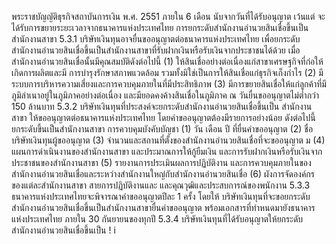 พระราชบัญญัติธุรกิจสถาบันการเงิน พ.ศ. 2551 ภายใน 6 เดือน นับจากวันที่ได้รับอนุญาต เว้นแต่
จะได้รับการขยายระยะเวลาจากธนาคารแห่งประเทศไทย
การยกระดับสำนักงานอำนวยสินเชื่อขึ้นเป็นสำนักงานสาขา
5.3.1 บริษัทเงินทุนอาจยื่นขออนุญาตต่อธนาคารแห่งประเทศไทย เพื่อยกระดับ
สำนักงานอำนวยสินเชื่อขึ้นเป็นสำนักงานสาขาที่รับฝากเงินหรือรับเงินจากประชาชนได้ด้วย
เมื่อสำนักงานอำนวยสินเชื่อนั้นมีคุณสมบัติดังต่อไปนี้
(1) ให้สินเชื่ออย่างต่อเนื่องแก่สาขาเศรษฐกิจที่ก่อให้เกิดการผลิตและมี
การบำรุงรักษาสภาพแวดล้อม รวมทั้งมิใช่เป็นการให้สินเชื่อแก่ธุรกิจเก็งกำไร
(2) มีระบบการบริหารความเสี่ยงและการควบคุมภายในที่มีประสิทธิภาพ
(3) มีการขยายสินเชื่อให้แก่ลูกค้าที่มีภูมิลำเนาอยู่ในภูมิภาคอย่างต่อเนื่อง
และมียอดคงค้างสินเชื่อในภูมิภาค ณ วันยื่นขออนุญาตไม่ต่ำกว่า 150 ล้านบาท
5.3.2 บริษัทเงินทุนที่ประสงค์จะยกระดับสำนักงานอำนวยสินเชื่อขึ้นเป็น
สํานักงานสาขา ให้ขออนุญาตต่อธนาคารแห่งประเทศไทย โดยคําขออนุญาตต้องมีรายการอย่างน้อย
ดังต่อไปนี้
ยกระดับขึ้นเป็นสํานักงานสาขา
การควบคุมบังคับบัญชา
(1) วัน เดือน ปี ที่ยื่นคำขออนุญาต
(2) ชื่อบริษัทเงินทุนผู้ขออนุญาต
(3) จํานวนและสถานที่ตั้งของสํานักงานอำนวยสินเชื่อที่จะขออนุญาต
ม
(4) แผนการดำเนินงานของสำนักงานสาขา และประมาณการให้กู้ยืมเงิน
และการรับฝากเงินหรือรับเงินจากประชาชนของสํานักงานสาขา
(5) รายงานการประเมินผลการปฏิบัติงาน และการควบคุมภายในของ
สำนักงานอำนวยสินเชื่อและระหว่างสำนักงานใหญ่กับสำนักงานอำนวยสินเชื่อ
(6) ผังการจัดองค์กรของแต่ละสำนักงานสาขา สายการปฏิบัติงานและ
และคุณวุฒิและประสบการณ์ของพนักงาน
5.3.3 ธนาคารแห่งประเทศไทยจะพิจารณาคำขออนุญาตปีละ 1 ครั้ง โดยให้
บริษัทเงินทุนที่จะขอยกระดับสำนักงานอำนวยสินเชื่อขึ้นเป็นสำนักงานสาขายื่นคำขออนุญาต
พร้อมเอกสารที่ทําหนดมายังธนาคารแห่งประเทศไทย ภายใน 30 กันยายนของทุกปี
5.3.4 บริษัทเงินทุนที่ได้รับอนุญาตให้ยกระดับสำนักงานอำนวยสินเชื่อขึ้นเป็น
!
i
